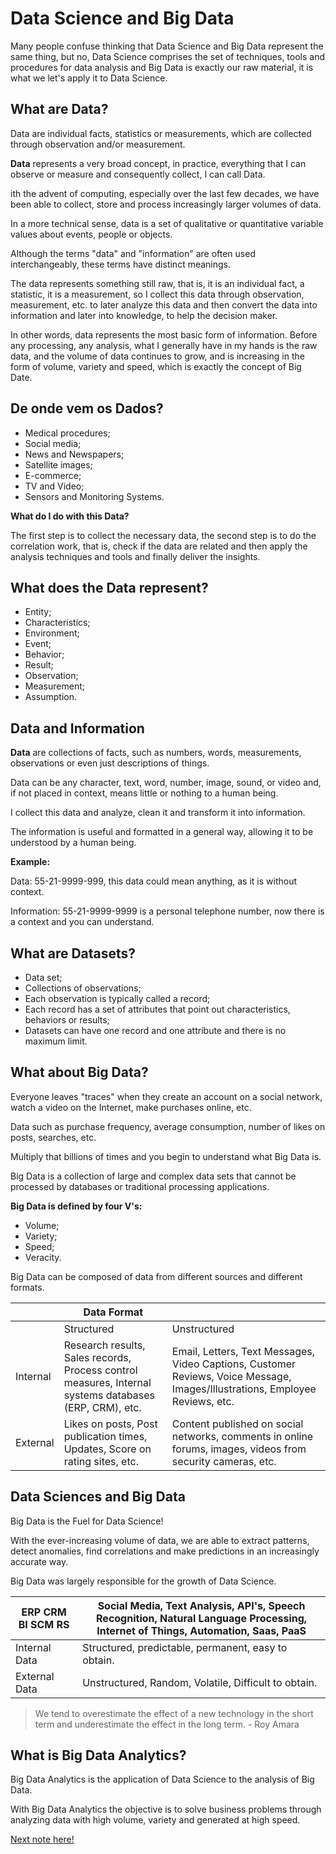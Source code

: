 # Data Science and Big Data

Many people confuse thinking that Data Science and Big Data represent the same thing, but no, Data Science comprises the set of techniques, tools and procedures for data analysis and Big Data is exactly our raw material, it is what we let's apply it to Data Science.

## What are Data?

Data are individual facts, statistics or measurements, which are collected through observation and/or measurement.

**Data** represents a very broad concept, in practice, everything that I can observe or measure and consequently collect, I can call Data.

ith the advent of computing, especially over the last few decades, we have been able to collect, store and process increasingly larger volumes of data.

In a more technical sense, data is a set of qualitative or quantitative variable values about events, people or objects.

Although the terms "data" and "information" are often used interchangeably, these terms have distinct meanings.

The data represents something still raw, that is, it is an individual fact, a statistic, it is a measurement, so I collect this data through observation, measurement, etc. to later analyze this data and then convert the data into information and later into knowledge, to help the decision maker.

In other words, data represents the most basic form of information. Before any processing, any analysis, what I generally have in my hands is the raw data, and the volume of data continues to grow, and is increasing in the form of volume, variety and speed, which is exactly the concept of Big Date.

## De onde vem os Dados?

- Medical procedures;
- Social media;
- News and Newspapers;
- Satellite images;
- E-commerce;
- TV and Video;
- Sensors and Monitoring Systems.

**What do I do with this Data?**

The first step is to collect the necessary data, the second step is to do the correlation work, that is, check if the data are related and then apply the analysis techniques and tools and finally deliver the insights.

## What does the Data represent?

- Entity;
- Characteristics;
- Environment;
- Event;
- Behavior;
- Result;
- Observation;
- Measurement;
- Assumption.

## Data and Information

**Data** are collections of facts, such as numbers, words, measurements, observations or even just descriptions of things.

Data can be any character, text, word, number, image, sound, or video and, if not placed in context, means little or nothing to a human being.

I collect this data and analyze, clean it and transform it into information.

The information is useful and formatted in a general way, allowing it to be understood by a human being.

**Example:**

Data: 55-21-9999-999, this data could mean anything, as it is without context.

Information: 55-21-9999-9999 is a personal telephone number, now there is a context and you can understand.

## What are Datasets?

- Data set;
- Collections of observations;
- Each observation is typically called a record;
- Each record has a set of attributes that point out characteristics, behaviors or results;
- Datasets can have one record and one attribute and there is no maximum limit.

## What about Big Data?

Everyone leaves "traces" when they create an account on a social network, watch a video on the Internet, make purchases online, etc.

Data such as purchase frequency, average consumption, number of likes on posts, searches, etc.

Multiply that billions of times and you begin to understand what Big Data is.

Big Data is a collection of large and complex data sets that cannot be processed by databases or traditional processing applications.

**Big Data is defined by four V's:**

- Volume;
- Variety;
- Speed;
- Veracity.

Big Data can be composed of data from different sources and different formats.

| | Data Format | |
|-|-------------|-|
| | Structured | Unstructured |
| Internal | Research results, Sales records, Process control measures, Internal systems databases (ERP, CRM), etc. | Email, Letters, Text Messages, Video Captions, Customer Reviews, Voice Message, Images/Illustrations, Employee Reviews, etc. |
| External | Likes on posts, Post publication times, Updates, Score on rating sites, etc. | Content published on social networks, comments in online forums, images, videos from security cameras, etc. |

## Data Sciences and Big Data

Big Data is the Fuel for Data Science!

With the ever-increasing volume of data, we are able to extract patterns, detect anomalies, find correlations and make predictions in an increasingly accurate way.

Big Data was largely responsible for the growth of Data Science.

| ERP CRM BI SCM RS | Social Media, Text Analysis, API's, Speech Recognition, Natural Language Processing, Internet of Things, Automation, Saas, PaaS |
|-------------------|----------------------------------|
| Internal Data | Structured, predictable, permanent, easy to obtain. |
| External Data | Unstructured, Random, Volatile, Difficult to obtain. |

> We tend to overestimate the effect of a new technology in the short term and underestimate the effect in the long term. - Roy Amara

## What is Big Data Analytics?

Big Data Analytics is the application of Data Science to the analysis of Big Data.

With Big Data Analytics the objective is to solve business problems through analyzing data with high volume, variety and generated at high speed.

[Next note here!](https://github.com/fernandakflima/data-science/blob/main/data-science/data-science-and-statistics.md)